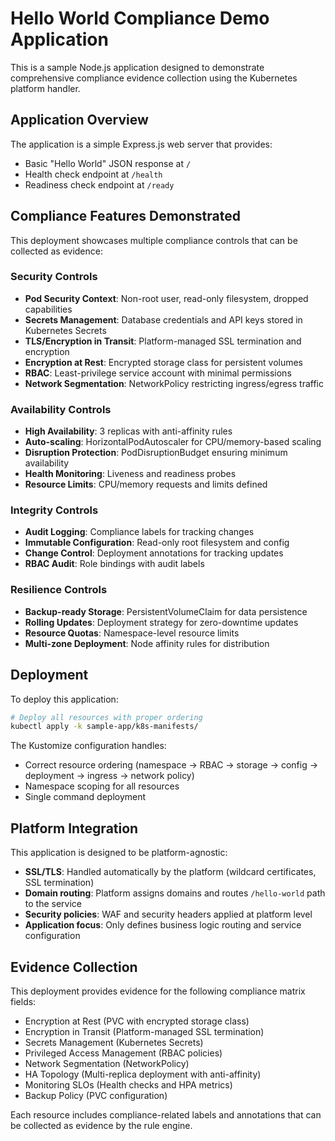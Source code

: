 # Hello World Compliance Demo Application

This is a sample Node.js application designed to demonstrate comprehensive compliance evidence collection using the Kubernetes platform handler.

## Application Overview

The application is a simple Express.js web server that provides:
- Basic "Hello World" JSON response at `/`
- Health check endpoint at `/health`
- Readiness check endpoint at `/ready`

## Compliance Features Demonstrated

This deployment showcases multiple compliance controls that can be collected as evidence:

### Security Controls
- **Pod Security Context**: Non-root user, read-only filesystem, dropped capabilities
- **Secrets Management**: Database credentials and API keys stored in Kubernetes Secrets
- **TLS/Encryption in Transit**: Platform-managed SSL termination and encryption
- **Encryption at Rest**: Encrypted storage class for persistent volumes
- **RBAC**: Least-privilege service account with minimal permissions
- **Network Segmentation**: NetworkPolicy restricting ingress/egress traffic

### Availability Controls
- **High Availability**: 3 replicas with anti-affinity rules
- **Auto-scaling**: HorizontalPodAutoscaler for CPU/memory-based scaling
- **Disruption Protection**: PodDisruptionBudget ensuring minimum availability
- **Health Monitoring**: Liveness and readiness probes
- **Resource Limits**: CPU/memory requests and limits defined

### Integrity Controls
- **Audit Logging**: Compliance labels for tracking changes
- **Immutable Configuration**: Read-only root filesystem and config
- **Change Control**: Deployment annotations for tracking updates
- **RBAC Audit**: Role bindings with audit labels

### Resilience Controls
- **Backup-ready Storage**: PersistentVolumeClaim for data persistence
- **Rolling Updates**: Deployment strategy for zero-downtime updates
- **Resource Quotas**: Namespace-level resource limits
- **Multi-zone Deployment**: Node affinity rules for distribution

## Deployment

To deploy this application:

```bash
# Deploy all resources with proper ordering
kubectl apply -k sample-app/k8s-manifests/
```

The Kustomize configuration handles:
- Correct resource ordering (namespace → RBAC → storage → config → deployment → ingress → network policy)
- Namespace scoping for all resources
- Single command deployment

## Platform Integration

This application is designed to be platform-agnostic:
- **SSL/TLS**: Handled automatically by the platform (wildcard certificates, SSL termination)
- **Domain routing**: Platform assigns domains and routes `/hello-world` path to the service
- **Security policies**: WAF and security headers applied at platform level
- **Application focus**: Only defines business logic routing and service configuration

## Evidence Collection

This deployment provides evidence for the following compliance matrix fields:
- Encryption at Rest (PVC with encrypted storage class)
- Encryption in Transit (Platform-managed SSL termination)
- Secrets Management (Kubernetes Secrets)
- Privileged Access Management (RBAC policies)
- Network Segmentation (NetworkPolicy)
- HA Topology (Multi-replica deployment with anti-affinity)
- Monitoring SLOs (Health checks and HPA metrics)
- Backup Policy (PVC configuration)

Each resource includes compliance-related labels and annotations that can be collected as evidence by the rule engine.
